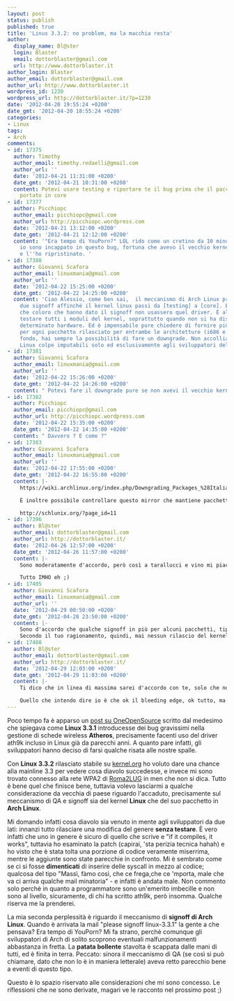 ```yaml
---
layout: post
status: publish
published: true
title: 'Linux 3.3.2: no problem, ma la macchia resta'
author:
  display_name: Bl@ster
  login: Blaster
  email: dottorblaster@gmail.com
  url: http://www.dottorblaster.it
author_login: Blaster
author_email: dottorblaster@gmail.com
author_url: http://www.dottorblaster.it
wordpress_id: 1230
wordpress_url: http://dottorblaster.it/?p=1230
date: '2012-04-20 19:55:24 +0200'
date_gmt: '2012-04-20 18:55:24 +0200'
categories:
- Linux
tags:
- Arch
comments:
- id: 17375
  author: Timothy
  author_email: timothy.redaelli@gmail.com
  author_url: ''
  date: '2012-04-21 11:31:00 +0200'
  date_gmt: '2012-04-21 10:31:00 +0200'
  content: Potevi usare testing e riportare te il bug prima che il pacchetto venisse
    portato in core
- id: 17377
  author: Picchiopc
  author_email: picchiopc@gmail.com
  author_url: http://picchiopc.wordpress.com
  date: '2012-04-21 13:12:00 +0200'
  date_gmt: '2012-04-21 12:12:00 +0200'
  content: '"Era tempo di YouPorn?" LOL rido come un cretino da 10 minuti xD Cmq anche
    io sono incappato in questo bug, fortuna che avevo il vecchio kernel in /var/cache
    e l''ho ripristinato. '
- id: 17380
  author: Giovanni Scafora
  author_email: linuxmania@gmail.com
  author_url: ''
  date: '2012-04-22 15:25:00 +0200'
  date_gmt: '2012-04-22 14:25:00 +0200'
  content: 'Ciao Alessio, come ben sai,  il meccanismo di Arch Linux prevede solo
    due signoff affinché il kernel linux passi da [testing] a [core]. È molto probabile
    che coloro che hanno dato il signoff non usassero quel driver. È altresì impensabile
    testare tutti i moduli del kernel, soprattutto quando non si ha disposizione quel
    determinato hardware. Ed è impensabile pure chiedere di fornire più di due signoff
    per ogni pacchetto rilasciato per entrambe le architetture (i686 e x86_64). In
    fondo, hai sempre la possibilità di fare un downgrade. Non accolliamo ad Arch
    Linux colpe imputabili solo ed esclusivamente agli sviluppatori del kernel. '
- id: 17381
  author: Giovanni Scafora
  author_email: linuxmania@gmail.com
  author_url: ''
  date: '2012-04-22 15:26:00 +0200'
  date_gmt: '2012-04-22 14:26:00 +0200'
  content: " Potevi fare il downgrade pure se non avevi il vecchio kernel in /var/cache"
- id: 17382
  author: Picchiopc
  author_email: picchiopc@gmail.com
  author_url: http://picchiopc.wordpress.com
  date: '2012-04-22 15:35:00 +0200'
  date_gmt: '2012-04-22 14:35:00 +0200'
  content: " Davvero ? E come ?"
- id: 17383
  author: Giovanni Scafora
  author_email: linuxmania@gmail.com
  author_url: ''
  date: '2012-04-22 17:55:00 +0200'
  date_gmt: '2012-04-22 16:55:00 +0200'
  content: |-
    https://wiki.archlinux.org/index.php/Downgrading_Packages_%28Italiano%29

    È inoltre possibile controllare questo mirror che mantiene pacchetti datati:

    http://schlunix.org/?page_id=11
- id: 17396
  author: Bl@ster
  author_email: dottorblaster@gmail.com
  author_url: http://dottorblaster.it/
  date: '2012-04-26 12:57:00 +0200'
  date_gmt: '2012-04-26 11:57:00 +0200'
  content: |-
    Sono moderatamente d'accordo, però così a tarallucci e vino mi piacerebbe che per alcuni pacchetti (tipo il kernel appunto) si prevedessero più signoff anzichè solo due. Non credo si avrebbe difficoltà dato che sono pacchetti "critici" usati da tutti. Il problema di questo specifico caso è che ath9k è largamente usato e con un po' di attesa in più si sarebbe raggiunto lo stato dell'arte anche questa volta.

    Tutto IMHO eh ;)
- id: 17405
  author: Giovanni Scafora
  author_email: linuxmania@gmail.com
  author_url: ''
  date: '2012-04-29 00:50:00 +0200'
  date_gmt: '2012-04-28 23:50:00 +0200'
  content: |-
    Sono d'accordo che qualche signoff in più per alcuni pacchetti, tipo il kernel, non sarebbe una cattiva idea, ma la questione non riguarda i signoff, in questo caso specifico, perché ath9k presentava problemi noti agli utenti già molto tempo prima del rilascio del kernel 3.3.1 (anche con le versioni precedenti c'erano problemi). Ammesso e non concesso pure che qualcuno avesse segnalato di nuovo il problema di ath9k (peraltro già noto da tempo anche agli sviluppatori del kernel), pensi che il maintainer del pacchetto del kernel avrebbe dovuto "attendere", quindi saltare/ignorare/bloccare questo e precedenti rilasci *solo* perché un modulo (ath9k) non funzionasse a dovere, sacrificando di conseguenza tutti gli altri benefici apportati?
    Secondo il tuo ragionamento, quindi, mai nessun rilascio del kernel andrebbe in [core], perché ad ogni rilascio si presentano tante migliorie quante anomalie.
- id: 17408
  author: Bl@ster
  author_email: dottorblaster@gmail.com
  author_url: http://dottorblaster.it/
  date: '2012-04-29 12:03:00 +0200'
  date_gmt: '2012-04-29 11:03:00 +0200'
  content: |-
    Ti dico che in linea di massima sarei d'accordo con te, solo che nel caso specifico non è un "problema" ma una bella gatta da pelare. Anomalie ci possono essere, ma sei d'accordo con me che privare tutti gli utilizzatori di ath9k della possibilità di connettersi a reti protette sia *leggermente* bloccante nei confronti del rollout?

    Quello che intendo dire io è che ok il bleeding edge, ok tutto, ma c'è una certa soglia oltre la quale un bug diventa qualcosa di cui l'utente non è costretto a soffrire, a prescindere dai paradigmi che la filosofia della distribuzione impone. Certo, lode a voi developer per la coerenza, però così mi sembra un po' troppo :D
---
```

<p>Poco tempo fa è apparso un <a href="http://www.oneopensource.it/13/04/2012/linux-3-3-1-wireless-atheros-non-funzionante-in-attesa-di-patch/">post su OneOpenSource</a> scritto dal medesimo che spiegava come <strong>Linux 3.3.1</strong> introducesse dei bug gravissimi nella gestione di schede wireless <strong>Atheros</strong>, precisamente facenti uso del driver ath9k incluso in Linux già da parecchi anni. A quanto pare infatti, gli sviluppatori hanno deciso di farsi qualche risata alle nostre spalle.</p>
<p>Con <strong>Linux 3.3.2</strong> rilasciato stabile su <a href="http://kernel.org/">kernel.org</a> ho voluto dare una chance alla mainline 3.3 per vedere cosa diavolo succedesse, e invece mi sono trovato connesso alla rete WPA2 di <a href="http://lug.uniroma2.it/">Roma2LUG</a> in men che non si dica. Tutto è bene quel che finisce bene, tuttavia volevo lasciarmi a qualche considerazione da vecchia di paese riguardo l'accaduto, precisamente sul meccanismo di QA e signoff sia del kernel <strong>Linux</strong> che del suo pacchetto in <strong>Arch Linux</strong>.</p>
<p>Mi domando infatti cosa diavolo sia venuto in mente agli sviluppatori da due lati: innanzi tutto rilasciare una modifica del genere <strong>senza testare</strong>. È vero infatti che uno in genere è sicuro di quello che scrive e "if it compiles, it works", tuttavia ho esaminato la patch (capirai, 'sta perizia tecnica hahah) e ho visto che è stata tolta una porzione di codice veramente miserrima, mentre le aggiunte sono state parecchie in confronto. Mi è sembrato come se ci si fosse <strong>dimenticati</strong> di inserire delle syscall in mezzo al codice; qualcosa del tipo "Massì, fàmo così, che ce frega,che ce 'mporta, male che va ci arriva qualche mail minatoria" - e infatti è andata male. Non commento solo perchè in quanto a programmatore sono un'emerito imbecille e non sono al livello, sicuramente, di chi ha scritto ath9k, però insomma. Qualche riserva me la prenderei.</p>
<p>La mia seconda perplessità è riguardo il meccanismo di <strong>signoff di Arch Linux</strong>. Quando è arrivata la mail "please signoff linux-3.3.1" la gente a che pensava? Era tempo di YouPorn? Mi fa strano, perchè comunque gli sviluppatori di Arch di solito scoprono eventuali malfunzionamenti abbastanza in fretta. La <strong>patata bollente</strong> stavolta è scappata dalle mani di tutti, ed è finita in terra. Peccato: sinora il meccanismo di QA (se così si può chiamare, dato che non lo è in maniera letterale) aveva retto parecchio bene a eventi di questo tipo.</p>
<p>Questo è lo spazio riservato alle considerazioni che mi sono concesso. Le riflessioni che ne sono derivate, magari ve le racconto nel prossimo post ;)</p>
